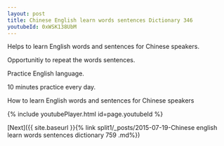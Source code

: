 ```yaml
---
layout: post
title: Chinese English learn words sentences Dictionary 346 
youtubeId: 0xWSK138UbM
---
```

 
 
Helps to learn English words and sentences for Chinese speakers.

Opportunitiy to repeat the words sentences. 

Practice English language. 
 
10 minutes practice every day. 
 
How to learn English words and sentences for Chinese speakers 
 
{% include youtubePlayer.html id=page.youtubeId %}
 
 
[Next]({{ site.baseurl }}{% link  split1/_posts/2015-07-19-Chinese english learn words sentences dictionary 759 .md%})
 
